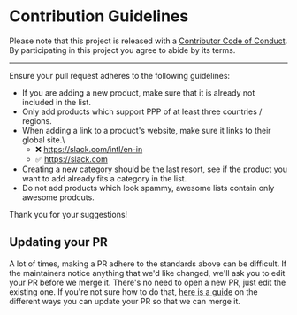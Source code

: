 # Contribution Guidelines

Please note that this project is released with a
[Contributor Code of Conduct](code-of-conduct.md). By participating in this
project you agree to abide by its terms.

---

Ensure your pull request adheres to the following guidelines:

- If you are adding a new product, make sure that it is already not included in the list.
- Only add products which support PPP of at least three countries / regions.
- When adding a link to a product's website, make sure it links to their global site.\
  - ❌ <https://slack.com/intl/en-in>
  - ✅ <https://slack.com>
- Creating a new category should be the last resort, see if the product you want to add already fits a category in the list.
- Do not add products which look spammy, awesome lists contain only awesome prodcuts.

Thank you for your suggestions!

## Updating your PR

A lot of times, making a PR adhere to the standards above can be difficult.
If the maintainers notice anything that we'd like changed, we'll ask you to
edit your PR before we merge it. There's no need to open a new PR, just edit
the existing one. If you're not sure how to do that,
[here is a guide](https://github.com/RichardLitt/knowledge/blob/master/github/amending-a-commit-guide.md)
on the different ways you can update your PR so that we can merge it.
